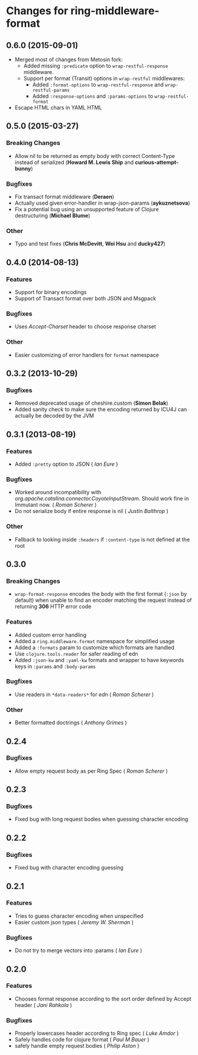 # Changes for ring-middleware-format

## 0.6.0 (2015-09-01)

- Merged most of changes from Metosin fork:
    - Added missing `:predicate` option to `wrap-restful-response` middleware.
    - Support per format (Transit) options in `wrap-restful` middlewares:
        - Added `:format-options` to `wrap-restful-response` and `wrap-restful-params`
        - Added `:response-options` and `:params-options` to `wrap-restful-format`
- Escape HTML chars in YAML HTML

## 0.5.0 (2015-03-27)
### Breaking Changes
 - Allow nil to be returned as empty body with correct Content-Type instead of serialized (__Howard M. Lewis Ship__ and __curious-attempt-bunny__)

### Bugfixes
 - Fix transact format middleware (__Deraen__)
 - Actually used given error-handler in wrap-json-params (__aykuznetsova__)
 - Fix a potential bug using an unsupported feature of Clojure destructuring (__Michael Blume__)

### Other
 - Typo and test fixes (__Chris McDevitt__, __Wei Hsu__ and __ducky427__)

## 0.4.0 (2014-08-13)
### Features
 - Support for binary encodings
 - Support of Transact format over both JSON and Msgpack

### Bugfixes
 - Uses *Accept-Charset* header to choose response charset
 
### Other
 - Easier customizing of error handlers for `format` namespace

## 0.3.2 (2013-10-29)
### Bugfixes
  - Removed deprecated usage of cheshire.custom (__Simon Belak__)
  - Added sanity check to make sure the encoding returned by ICU4J can actually be decoded by the JVM

## 0.3.1 (2013-08-19)
### Features
  - Added `:pretty` option to JSON ( _Ian Eure_ )

### Bugfixes
  - Worked around incompatibility with _org.apache.catalina.connector.CoyoteInputStream_. Should work fine in Immutant now. ( _Roman Scherer_ )
  - Do not serialize body if entire response is nil ( _Justin Balthrop_ )

### Other
  - Fallback to looking inside `:headers` if `:content-type` is not defined at the root


## 0.3.0
### Breaking Changes
  - `wrap-format-response` encodes the body with the first format
  (`:json` by default) when unable to find an encoder matching the
  request instead of returning **306** HTTP error code
  
### Features
  - Added custom error handling
  - Added a `ring.middleware.format` namespace for simplified usage
  - Added a `:formats` param to customize which formats are handled
  - Use `clojure.tools.reader` for safer reading of edn
  - Added `:json-kw` and `:yaml-kw` formats and wrapper to have
    keywords keys in `:params` and `:body-params`

### Bugfixes
  - Use readers in `*data-readers*` for *edn* ( _Roman Scherer_ )

### Other
  - Better formatted doctrings ( _Anthony Grimes_ )

## 0.2.4
### Bugfixes
  - Allow empty request body as per Ring Spec ( _Roman Scherer_ )

## 0.2.3
### Bugfixes
  - Fixed bug with long request bodies when guessing character encoding
  
## 0.2.2
### Bugfixes
  - Fixed bug with character encoding guessing

## 0.2.1
### Features
  - Tries to guess character encoding when unspecified
  - Easier custom json types ( _Jeremy W. Sherman_ )

### Bugfixes
  - Do not try to merge vectors into :params ( _Ian Eure_ )

## 0.2.0
### Features
  - Chooses format response according to the sort order defined by Accept header ( _Jani Rahkola_ )

### Bugfixes
  - Properly lowercases header according to Ring spec ( _Luke Amdor_ )
  - Safely handles code for clojure format ( _Paul M Bauer_ )
  - safely handle empty request bodies ( _Philip Aston_ )
